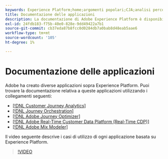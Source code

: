 ```yaml
---
keywords: Experience Platform;home;argomenti popolari;CJA;analisi percorso;analisi percorso clienti;orchestrazione campagna;orchestrazione cliente;percorso clienti;percorso;orchestrazione percorso;capacità;flusso di lavoro
title: Documentazione delle applicazioni
description: La documentazione di Adobe Experience Platform è disponibile in più formati, tra cui panoramiche, tutorial e guide sia per l’interfaccia utente che per l’API. Segue una breve descrizione dei tipi di documentazione più comuni disponibili, ad Experience Platform, per le applicazioni.
exl-id: 24fdb183-f75b-40e0-828e-9dd49422a7b1
source-git-commit: cb37eda87b8fcc0d0284db7a0bab8d48eab5aae6
workflow-type: tm+mt
source-wordcount: '105'
ht-degree: 1%

---
```


# Documentazione delle applicazioni

Adobe ha creato diverse applicazioni sopra Experience Platform. Puoi trovare la documentazione relativa a queste applicazioni utilizzando i collegamenti seguenti:

* [[!DNL Customer Journey Analytics]](https://experienceleague.adobe.com/docs/customer-journey-analytics.html?lang=it)
* [[!DNL Journey Orchestration]](https://experienceleague.adobe.com/docs/journey-orchestration.html?lang=it)
* [[!DNL Adobe Journey Optimizer]](https://experienceleague.adobe.com/docs/journey-optimizer.html?lang=it)
* [[!DNL Adobe Real-Time Customer Data Platform (Real-Time CDP)]](../rtcdp/overview.md)
* [[!DNL Adobe Mix Modeler]](https://experienceleague.adobe.com/docs/mix-modeler.html?lang=it)

Il video seguente descrive i casi di utilizzo di ogni applicazione basata su Experience Platform.

>[!VIDEO](https://video.tv.adobe.com/v/3428518/?learn=on&captions=ita)
